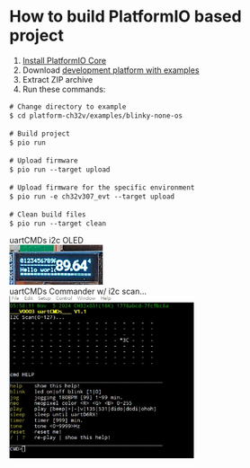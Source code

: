How to build PlatformIO based project
=====================================

1. [Install PlatformIO Core](https://docs.platformio.org/page/core.html)
2. Download [development platform with examples](https://github.com/Community-PIO-CH32V/platform-ch32v/archive/develop.zip)
3. Extract ZIP archive
4. Run these commands:

```shell
# Change directory to example
$ cd platform-ch32v/examples/blinky-none-os

# Build project
$ pio run

# Upload firmware
$ pio run --target upload

# Upload firmware for the specific environment
$ pio run -e ch32v307_evt --target upload

# Clean build files
$ pio run --target clean
```
uartCMDs i2c OLED<br>
<img src="https://github.com/jmysu/mBusWch32V00X/blob/main/pic/PXL_20241105_OLED.jpg" width="33%"> <br>
uartCMDs Commander w/ i2c scan... <br>
<img src="https://github.com/jmysu/mBusWch32V00X/blob/main/pic/uartCMDSV1.1.jpg" width="65%"> <br>
